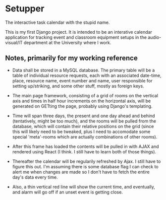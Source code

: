 # Setupper

The interactive task calendar with the stupid name. 

This is my first Django project. It is intended to be an interative calendar application for tracking event and classroom equipment setups in the audio-visual/IT department at the University where I work. 



## Notes, primarily for my working reference

- Data shall be stored in a MySQL database. The primary table will be a table of individual resource requests, each with an associated date-time, place, resource name, event number and name, user responsible for setting up/striking, and some other stuff, mostly as foreign keys. 

- The main page framework, consisting of a grid of rooms on the vertical axis and times in half hour increments on the horizontal axis, will be generated on GETting the page, probably using Django's templating. 

- Time will span three days, the present and one day ahead and behind (tentatively, might be too much), and the rooms will be pulled from the database, which will contain their relative positions on the grid (since this will likely need to be tweaked, plus I need to accomodate some special 'meta'-rooms which are actually combinations of other rooms). 

- After this frame has loaded the contents will be pulled in with AJAX and rendered using React (I think. I still have to learn both of those things). 

- Thereafter the calendar will be regularily refreshed by Ajax. I still have to figure this out. I'm assuming there is some database flag I can check to alert me when changes are made so I don't have to fetch the entire day's data every time.

- Also, a thin vertical red line will show the current time, and eventually, and alarm will go off if an unset event is getting close. 
